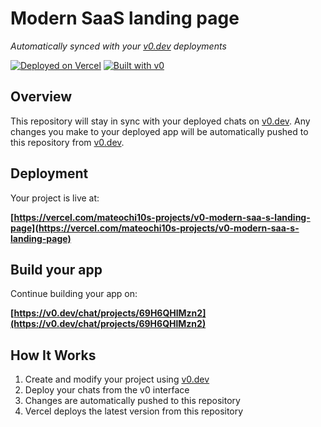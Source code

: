 # Modern SaaS landing page

*Automatically synced with your [v0.dev](https://v0.dev) deployments*

[![Deployed on Vercel](https://img.shields.io/badge/Deployed%20on-Vercel-black?style=for-the-badge&logo=vercel)](https://vercel.com/mateochi10s-projects/v0-modern-saa-s-landing-page)
[![Built with v0](https://img.shields.io/badge/Built%20with-v0.dev-black?style=for-the-badge)](https://v0.dev/chat/projects/69H6QHlMzn2)

## Overview

This repository will stay in sync with your deployed chats on [v0.dev](https://v0.dev).
Any changes you make to your deployed app will be automatically pushed to this repository from [v0.dev](https://v0.dev).

## Deployment

Your project is live at:

**[https://vercel.com/mateochi10s-projects/v0-modern-saa-s-landing-page](https://vercel.com/mateochi10s-projects/v0-modern-saa-s-landing-page)**

## Build your app

Continue building your app on:

**[https://v0.dev/chat/projects/69H6QHlMzn2](https://v0.dev/chat/projects/69H6QHlMzn2)**

## How It Works

1. Create and modify your project using [v0.dev](https://v0.dev)
2. Deploy your chats from the v0 interface
3. Changes are automatically pushed to this repository
4. Vercel deploys the latest version from this repository